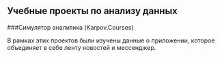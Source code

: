 ## Учебные проекты по анализу данных

###Симулятор аналитика (Karpov.Courses)

В рамках этих проектов были изучены данные о приложении, которое объединяет в себе ленту новостей и мессенджер.


